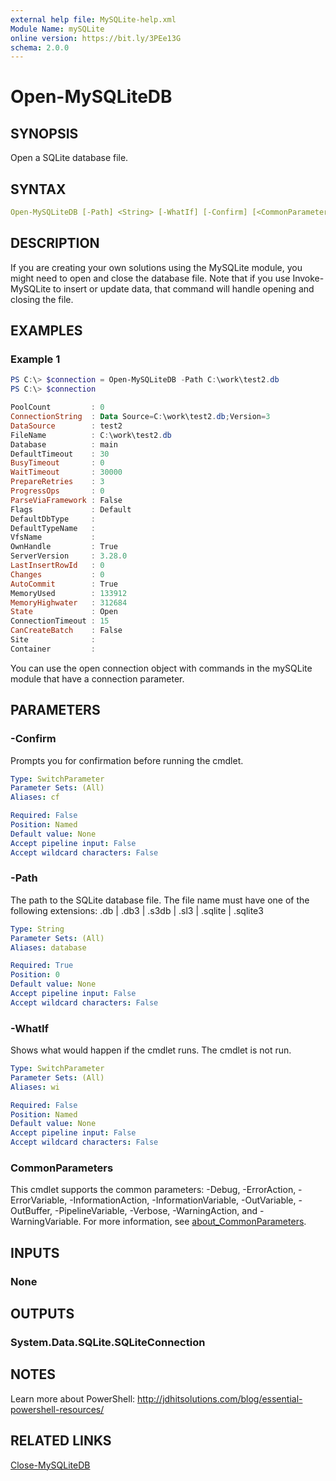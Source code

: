 ```yaml
---
external help file: MySQLite-help.xml
Module Name: mySQLite
online version: https://bit.ly/3PEe13G
schema: 2.0.0
---
```


# Open-MySQLiteDB

## SYNOPSIS

Open a SQLite database file.

## SYNTAX

```yaml
Open-MySQLiteDB [-Path] <String> [-WhatIf] [-Confirm] [<CommonParameters>]
```

## DESCRIPTION

If you are creating your own solutions using the MySQLite module, you might need to open and close the database file. Note that if you use Invoke-MySQLite to insert or update data, that command will handle opening and closing the file.

## EXAMPLES

### Example 1

```powershell
PS C:\> $connection = Open-MySQLiteDB -Path C:\work\test2.db
PS C:\> $connection

PoolCount         : 0
ConnectionString  : Data Source=C:\work\test2.db;Version=3
DataSource        : test2
FileName          : C:\work\test2.db
Database          : main
DefaultTimeout    : 30
BusyTimeout       : 0
WaitTimeout       : 30000
PrepareRetries    : 3
ProgressOps       : 0
ParseViaFramework : False
Flags             : Default
DefaultDbType     :
DefaultTypeName   :
VfsName           :
OwnHandle         : True
ServerVersion     : 3.28.0
LastInsertRowId   : 0
Changes           : 0
AutoCommit        : True
MemoryUsed        : 133912
MemoryHighwater   : 312684
State             : Open
ConnectionTimeout : 15
CanCreateBatch    : False
Site              :
Container         :
```

You can use the open connection object with commands in the mySQLite module that have a connection parameter.

## PARAMETERS

### -Confirm

Prompts you for confirmation before running the cmdlet.

```yaml
Type: SwitchParameter
Parameter Sets: (All)
Aliases: cf

Required: False
Position: Named
Default value: None
Accept pipeline input: False
Accept wildcard characters: False
```

### -Path

The path to the SQLite database file. The file name must have one of the following extensions: .db | .db3 | .s3db | .sl3 | .sqlite | .sqlite3

```yaml
Type: String
Parameter Sets: (All)
Aliases: database

Required: True
Position: 0
Default value: None
Accept pipeline input: False
Accept wildcard characters: False
```

### -WhatIf

Shows what would happen if the cmdlet runs.
The cmdlet is not run.

```yaml
Type: SwitchParameter
Parameter Sets: (All)
Aliases: wi

Required: False
Position: Named
Default value: None
Accept pipeline input: False
Accept wildcard characters: False
```

### CommonParameters

This cmdlet supports the common parameters: -Debug, -ErrorAction, -ErrorVariable, -InformationAction, -InformationVariable, -OutVariable, -OutBuffer, -PipelineVariable, -Verbose, -WarningAction, and -WarningVariable. For more information, see [about_CommonParameters](http://go.microsoft.com/fwlink/?LinkID=113216).

## INPUTS

### None

## OUTPUTS

### System.Data.SQLite.SQLiteConnection

## NOTES

Learn more about PowerShell: http://jdhitsolutions.com/blog/essential-powershell-resources/

## RELATED LINKS

[Close-MySQLiteDB](Close-MySQLiteDB.md)
